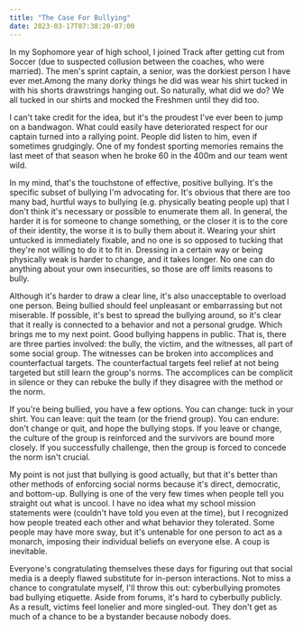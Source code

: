 ```yaml
---
title: "The Case For Bullying"
date: 2023-03-17T07:38:20-07:00
---
```


In my Sophomore year of high school, I joined Track after getting cut from Soccer (due to suspected collusion between the coaches, who were married).
The men's sprint captain, a senior, was the dorkiest person I have ever met.Among the many dorky things he did was wear his shirt tucked in with his shorts drawstrings hanging out.
So naturally, what did we do?
We all tucked in our shirts and mocked the Freshmen until they did too.

I can't take credit for the idea, but it's the proudest I've ever been to jump on a bandwagon.
What could easily have deteriorated respect for our captain turned into a rallying point.
People did listen to him, even if sometimes grudgingly.
One of my fondest sporting memories remains the last meet of that season when he broke 60 in the 400m and our team went wild.

In my mind, that's the touchstone of effective, positive bullying.
It's the specific subset of bullying I'm advocating for.
It's obvious that there are too many bad, hurtful ways to bullying (e.g. physically beating people up) that I don't think it's necessary or possible to enumerate them all.
In general, the harder it is for someone to change something, or the closer it is to the core of their identity, the worse it is to bully them about it.
Wearing your shirt untucked is immediately fixable, and no one is so opposed to tucking that they're not willing to do it to fit in.
Dressing in a certain way or being physically weak is harder to change, and it takes longer.
No one can do anything about your own insecurities, so those are off limits reasons to bully.

Although it's harder to draw a clear line, it's also unacceptable to overload one person.
Being bullied should feel unpleasant or embarrassing but not miserable.
If possible, it's best to spread the bullying around, so it's clear that it really is connected to a behavior and not a personal grudge.
Which brings me to my next point.
Good bullying happens in public.
That is, there are three parties involved: the bully, the victim, and the witnesses, all part of some social group.
The witnesses can be broken into accomplices and counterfactual targets.
The counterfactual targets feel relief at not being targeted but still learn the group's norms.
The accomplices can be complicit in silence or they can rebuke the bully if they disagree with the method or the norm.

If you're being bullied, you have a few options.
You can change: tuck in your shirt.
You can leave: quit the team (or the friend group).
You can endure: don't change or quit, and hope the bullying stops.
If you leave or change, the culture of the group is reinforced and the survivors are bound more closely.
If you successfully challenge, then the group is forced to concede the norm isn't crucial.

My point is not just that bullying is good actually, but that it's better than other methods of enforcing social norms because it's direct, democratic, and bottom-up.
Bullying is one of the very few times when people tell you straight out what is uncool.
I have no idea what my school mission statements were (couldn't have told you even at the time), but I recognized how people treated each other and what behavior they tolerated.
Some people may have more sway, but it's untenable for one person to act as a monarch, imposing their individual beliefs on everyone else.
A coup is inevitable.

Everyone's congratulating themselves these days for figuring out that social media is a deeply flawed substitute for in-person interactions.
Not to miss a chance to congratulate myself, I'll throw this out: cyberbullying promotes bad bullying etiquette.
Aside from forums, it's hard to cyberbully publicly.
As a result, victims feel lonelier and more singled-out.
They don't get as much of a chance to be a bystander because nobody does.

